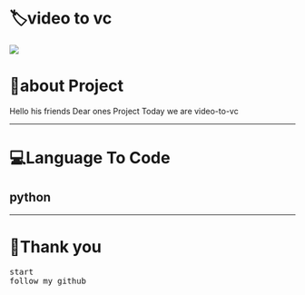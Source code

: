 <!-- Title -->
<h1>🏷video to vc</h1>

<img src="https://firebasestorage.googleapis.com/v0/b/github-209c5.appspot.com/o/png_20220825_115305_%D9%A0%D9%A0%D9%A0%D9%A0.png?alt=media&token=7c19fafd-5837-47fc-8a27-6b48d7c0d73f">


<h1>👤about Project </h1>
<p>Hello his friends Dear ones Project Today we are video-to-vc</p>
<hr>
<!-- view -->
<h1>💻Language To Code</h1>
<h2>python</h2>
<hr>
<h1>💖Thank you</h1>
<pre>
start
follow my github
</pre>
